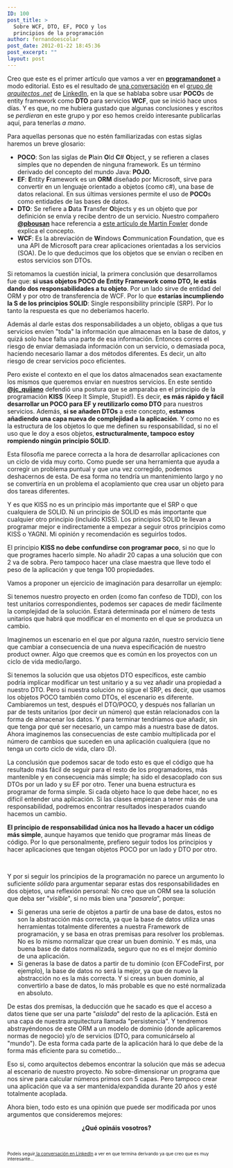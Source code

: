 ```yaml
---
ID: 100
post_title: >
  Sobre WCF, DTO, EF, POCO y los
  principios de la programación
author: fernandoescolar
post_date: 2012-01-22 18:45:36
post_excerpt: ""
layout: post
---
```

<p>Creo que este es el primer art&iacute;culo que vamos a ver en <a href="http://www.programandonet.com"><strong>programandonet</strong></a> a modo editorial. Esto es el resultado de <a href="http://www.linkedin.com/groups/WCF-DTO-vs-WCF-POCO-2615616.S.89901834?qid=56f3138d-d4ae-4072-9eb3-617867092b49&amp;trk=group_most_popular-0-b-ttl&amp;goback=%2Egmp_2615616" target="_blank">una conversaci&oacute;n</a> en el <a href="http://www.linkedin.com/groups/Arquitectos-NET-2615616?trk=myg_ugrp_ovr" target="_blank">grupo de <em>arquitectos .net</em></a>&nbsp;de <a href="http://www.linkedin.com" target="_blank">LinkedIn</a>, en la que se hablaba sobre usar <strong>POCO</strong>s de entity framework como <strong>DTO</strong> para servicios <strong>WCF</strong>, que se inici&oacute; hace unos d&iacute;as. Y es que, no me hubiera gustado que algunas conclusiones y escritos se <em>perdieran</em> en este grupo y por eso hemos cre&iacute;do interesante publicarlas aqu&iacute;, para tenerlas <em>a mano</em>.</p>
<p>Para aquellas personas que no est&eacute;n familiarizadas con estas siglas haremos un breve glosario:</p>
<ul>
<li><b>POCO</b>: Son las siglas de <strong>P</strong>lain <strong>O</strong>ld <strong>C</strong># <strong>O</strong>bject, y se refieren a clases simples que no dependen de ninguna framework. Es un t&eacute;rmino derivado del concepto del mundo Java: <strong>POJO</strong>.</li>
<li><b>EF</b>: <strong>E</strong>ntity <strong>F</strong>ramework es un <strong>ORM</strong> dise&ntilde;ado por Microsoft, sirve para convertir en un lenguaje orientado a objetos (como c#), una base de datos relacional. En sus &uacute;ltimas versiones permite el uso de <strong>POCO</strong>s como entidades de las bases de datos.</li>
<li><b>DTO</b>: Se refiere a <strong>D</strong>ata <strong>T</strong>ransfer <strong>O</strong>bjects y es un objeto que por definici&oacute;n se env&iacute;a y recibe dentro de un servicio. Nuestro compa&ntilde;ero <a href="https://twitter.com/pbousan" target="_blank"><strong>@pbousan</strong></a> hace referencia a <a href="http://www.linkedin.com/redirect?url=http%3A%2F%2Fmartinfowler%2Ecom%2FeaaCatalog%2FdataTransferObject%2Ehtml&amp;urlhash=R8WJ&amp;_t=tracking_disc" target="_blank">este art&iacute;culo de Martin Fowler</a> donde explica el concepto.</li>
<li><b>WCF</b>: Es la abreviaci&oacute;n de <strong>W</strong>indows <strong>C</strong>ommunication <strong>F</strong>oundation, que es una API de Microsoft para crear aplicaciones orientadas a los servicios (SOA). De lo que deducimos que los objetos que se env&iacute;an o reciben en estos servicios son DTOs.</li>
</ul>
<p>Si retomamos la cuesti&oacute;n inicial, la primera conclusi&oacute;n que desarrollamos fue que: <strong>si usas objetos POCO de Entity Framework como DTO, le est&aacute;s dando dos responsabilidades a tu objeto</strong>. Por un lado sirve de entidad del ORM y por otro de transferencia de WCF. Por lo que <strong>estar&iacute;as incumpliendo la S de los principios SOLID</strong>: Single responsibility principle (SRP). Por lo tanto la respuesta es que no deber&iacute;amos hacerlo.</p>
<p>Adem&aacute;s al darle estas dos responsabilidades a un objeto, obligas a que tus servicios env&iacute;en "toda" la informaci&oacute;n que almacenas en la base de datos, y quiz&aacute; solo hace falta una parte de esa informaci&oacute;n. Entonces corres el riesgo de enviar demasiada informaci&oacute;n con un servicio, o demasiada poca, haciendo necesario llamar a dos m&eacute;todos diferentes. Es decir, un alto riesgo de crear servicios poco eficientes.</p>
<p>Pero existe el contexto en el que los datos almacenados sean exactamente los mismos que queremos enviar en nuestros servicios. En este sentido <strong><a href="https://twitter.com/#!/jc_quijano" target="_blank">@jc_quijano</a></strong> defendi&oacute; una postura que se amparaba en el principio de la programaci&oacute;n <strong>KISS</strong> (Keep It Simple, Stupid!). Es decir, <strong>es m&aacute;s r&aacute;pido y f&aacute;cil desarrollar un POCO para EF y reutilizarlo como DTO</strong> para nuestros servicios. Adem&aacute;s, <strong>si se a&ntilde;aden DTOs</strong> a este concepto, <strong>estamos a&ntilde;adiendo una capa nueva de complejidad a la aplicaci&oacute;n</strong>. Y como no es la estructura de los objetos lo que me definen su responsabilidad, si no el uso que le doy a esos objetos,<strong> estructuralmente, tampoco estoy rompiendo ning&uacute;n principio SOLID</strong>.</p>
<p></p>
<p>Esta filosof&iacute;a me parece correcta a la hora de desarrollar aplicaciones con un ciclo de vida muy corto. Como puede ser una herramienta que ayuda a corregir un problema puntual y que una vez corregido, podemos deshacernos de esta. De esa forma no tendr&iacute;a un mantenimiento largo y no se convertir&iacute;a en un problema el acoplamiento que crea usar un objeto para dos tareas diferentes.</p>
<p>Y es que KISS no es un principio m&aacute;s importante que el SRP o que cualquiera de SOLID. Ni un principio de SOLID es m&aacute;s importante que cualquier otro principio (incluido KISS). Los principios SOLID te llevan a programar mejor e indirectamente a empezar a seguir otros principios como KISS o YAGNI. Mi opini&oacute;n y recomendaci&oacute;n es seguirlos todos.</p>
<p>El principio <strong>KISS no debe confundirse con programar poco</strong>, si no que lo que programes hacerlo simple. No a&ntilde;adir 20 capas a una soluci&oacute;n que con 2 va de sobra. Pero tampoco hacer una clase maestra que lleve todo el peso de la aplicaci&oacute;n y que tenga 100 propiedades.</p>
<p>Vamos a proponer un ejercicio de imaginaci&oacute;n para desarrollar un ejemplo:</p>
<p>Si tenemos nuestro proyecto en orden (como fan confeso de TDD), con los test unitarios correspondientes, podemos ser capaces de medir f&aacute;cilmente la complejidad de la soluci&oacute;n. Estar&aacute; determinada por el n&uacute;mero de tests unitarios que habr&aacute; que modificar en el momento en el que se produzca un cambio.</p>
<p>Imaginemos un escenario en el que por alguna raz&oacute;n, nuestro servicio tiene que cambiar a consecuencia de una nueva especificaci&oacute;n de nuestro product owner. Algo que creemos que es com&uacute;n en los proyectos con un ciclo de vida medio/largo.</p>
<p>Si tenemos la soluci&oacute;n que usa objetos DTO espec&iacute;ficos, este cambio podr&iacute;a implicar modificar un test unitario y a su vez a&ntilde;adir una propiedad a nuestro DTO. Pero si nuestra soluci&oacute;n no sigue el SRP, es decir, que usamos los objetos POCO tambi&eacute;n como DTOs, el escenario es diferente. Cambiaremos un test, despu&eacute;s el DTO/POCO, y despu&eacute;s nos fallar&iacute;an un par de tests unitarios (por decir un n&uacute;mero) que est&aacute;n relacionados con la forma de almacenar los datos. Y para terminar tendr&iacute;amos que a&ntilde;adir, sin que tenga por qu&eacute; ser necesario, un campo m&aacute;s a nuestra base de datos. Ahora imaginemos las consecuencias de este cambio multiplicada por el n&uacute;mero de cambios que suceden en una aplicaci&oacute;n cualquiera (que no tenga un corto ciclo de vida, claro :D).</p>
<p>La conclusi&oacute;n que podemos sacar de todo esto es que el c&oacute;digo que ha resultado m&aacute;s f&aacute;cil de seguir para el resto de los programadores, m&aacute;s mantenible y en consecuencia m&aacute;s simple; ha sido el desacoplado con sus DTOs por un lado y su EF por otro. Tener una buena estructura es programar de forma simple. Si cada objeto hace lo que debe hacer, no es dif&iacute;cil entender una aplicaci&oacute;n. Si las clases empiezan a tener m&aacute;s de una responsabilidad, podremos encontrar resultados inesperados cuando hacemos un cambio.</p>
<p><strong>El principio de responsabilidad &uacute;nica nos ha llevado a hacer un c&oacute;digo m&aacute;s simple</strong>, aunque hayamos que tenido que programar m&aacute;s l&iacute;neas de c&oacute;digo. Por lo que personalmente, prefiero seguir todos los principios y hacer aplicaciones que tengan objetos POCO por un lado y DTO por otro.</p>
<p>&nbsp;</p>
<p>Y por si seguir los principios de la programaci&oacute;n no parece un argumento lo suficiente <em>s&oacute;lido</em> para argumentar separar estas dos responsabilidades en dos objetos, una reflexi&oacute;n personal: No creo que un ORM sea la soluci&oacute;n que deba ser "<em>visible</em>", si no m&aacute;s bien una "<em>pasarela</em>", porque:</p>
<ul>
<li>Si generas una serie de objetos a partir de una base de datos, estos no son la abstracci&oacute;n m&aacute;s correcta, ya que la base de datos utiliza unas herramientas totalmente diferentes a nuestra Framework de programaci&oacute;n, y se basa en otras premisas para resolver los problemas. No es lo mismo normalizar que crear un buen dominio. Y es m&aacute;s, una buena base de datos normalizada, seguro que no es el mejor dominio de una aplicaci&oacute;n.</li>
<li>Si generas la base de datos a partir de tu dominio (con EFCodeFirst, por ejemplo), la base de datos no ser&aacute; la mejor, ya que de nuevo la abstracci&oacute;n no es la m&aacute;s correcta. Y si creas un buen dominio, al convertirlo a base de datos, lo m&aacute;s probable es que no est&eacute; normalizada en absoluto.</li>
</ul>
<p>De estas dos premisas, la deducci&oacute;n que he sacado es que el acceso a datos tiene que ser una parte "<em>aislada</em>" del resto de la aplicaci&oacute;n. Est&aacute; en una capa de nuestra arquitectura llamada "persistencia". Y tendremos abstray&eacute;ndonos de este ORM a un modelo de dominio (donde aplicaremos normas de negocio) y/o de servicios (DTO, para comunic&aacute;rselo al "mundo"). De esta forma cada parte de la aplicaci&oacute;n har&aacute; lo que debe de la forma m&aacute;s eficiente para su cometido...</p>
<p></p>
<p>Eso si, como arquitectos debemos encontrar la soluci&oacute;n que m&aacute;s se adecua al escenario de nuestro proyecto. No sobre-dimensionar un programa que nos sirve para calcular n&uacute;meros primos con 5 capas. Pero tampoco crear una aplicaci&oacute;n que va a ser mantenida/expandida durante 20 a&ntilde;os y est&eacute; totalmente acoplada.</p>
<p>Ahora bien, todo esto es una opini&oacute;n que puede ser modificada por unos argumentos que consideremos mejores:</p>
<p style="text-align: center;"><strong>&iquest;Qu&eacute; opin&aacute;is vosotros?</strong></p>
<p style="text-align: center;"><strong><br /></strong></p>
<p style="font-size: 10px;">Pode&iacute;s seguir<a href="http://www.linkedin.com/groups/WCF-DTO-vs-WCF-POCO-2615616.S.89901834?qid=56f3138d-d4ae-4072-9eb3-617867092b49&amp;trk=group_most_popular-0-b-ttl&amp;goback=%2Egmp_2615616" target="_blank">&nbsp;la conversaci&oacute;n en LinkedIn</a>&nbsp;a ver en que termina derivando ya que creo que es muy interesante...</p>